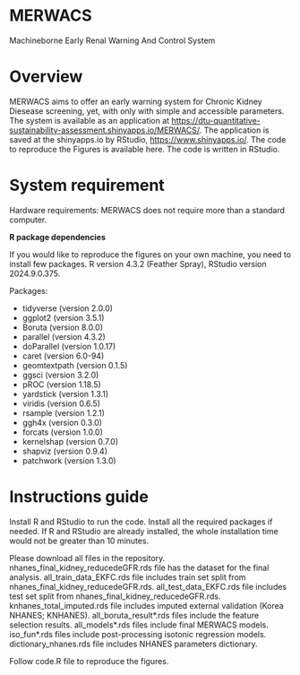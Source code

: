 # MERWACS
Machineborne Early Renal Warning And Control System


# **Overview**
MERWACS aims to offer an early warning system for Chronic Kidney Diesease screening, yet, with only with simple and accessible parameters. The system is available as an application at https://dtu-quantitative-sustainability-assessment.shinyapps.io/MERWACS/. The application is saved at the shinyapps.io by RStudio, https://www.shinyapps.io/. The code to reproduce the Figures is available here. The code is written in RStudio.

# **System requirement**
Hardware requirements:
MERWACS does not require more than a standard computer.

**R package dependencies**

If you would like to reproduce the figures on your own machine, you need to install few packages.
R version 4.3.2 (Feather Spray), RStudio version 2024.9.0.375.

Packages:
                   
-	tidyverse (version 2.0.0)
-	ggplot2 (version 3.5.1)
-	Boruta (version 8.0.0)
-	parallel (version 4.3.2)
-	doParallel (version 1.0.17)
-	caret (version 6.0-94)
-	geomtextpath (version 0.1.5)
-	ggsci (version 3.2.0)
-	pROC (version 1.18.5)
-	yardstick (version 1.3.1)
-	viridis (version 0.6.5)
-	rsample (version 1.2.1)
-	ggh4x (version 0.3.0)
-	forcats (version 1.0.0) 
-	kernelshap (version 0.7.0)
- shapviz (version 0.9.4)
- patchwork (version 1.3.0)

# **Instructions guide**
Install R and RStudio to run the code.
Install all the required packages if needed. If R and RStudio are already installed, the whole installation time would not be greater than 10 minutes.

Please download all files in the repository.
nhanes_final_kidney_reducedeGFR.rds file has the dataset for the final analysis.
all_train_data_EKFC.rds file includes train set split from nhanes_final_kidney_reducedeGFR.rds.
all_test_data_EKFC.rds file includes  test set split from nhanes_final_kidney_reducedeGFR.rds.
knhanes_total_imputed.rds file includes imputed external validation (Korea NHANES; KNHANES).
all_boruta_result*.rds files include the feature selection results.
all_models*.rds files include final MERWACS models. 
iso_fun*.rds files include post-processing isotonic regression models.
dictionary_nhanes.rds file includes NHANES parameters dictionary.

Follow code.R file to reproduce the figures.
